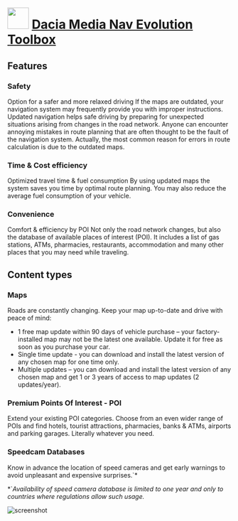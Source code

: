 ﻿# <img src="https://cdn.jsdelivr.net/gh/chtof/chocolatey-packages/automatic/dacia-toolbox/dacia-toolbox.png" width="48" height="48"/> [Dacia Media Nav Evolution Toolbox](https://chocolatey.org/packages/dacia-toolbox)

## Features
### Safety
Option for a safer and more relaxed driving
If the maps are outdated, your navigation system may frequently provide you with improper instructions. Updated navigation helps safe driving by preparing for unexpected situations arising from changes in the road network. Anyone can encounter annoying mistakes in route planning that are often thought to be the fault of the navigation system. Actually, the most common reason for errors in route calculation is due to the outdated maps.

### Time & Cost efficiency
Optimized travel time & fuel consumption
By using updated maps the system saves you time by optimal route planning. You may also reduce the average fuel consumption of your vehicle.

### Convenience
Comfort & efficiency by POI
Not only the road network changes, but also the database of available places of interest (POI). It includes a list of gas stations, ATMs, pharmacies, restaurants, accommodation and many other places that you may need while traveling.

## Content types
### Maps
Roads are constantly changing. Keep your map up-to-date and drive with peace of mind:

- 1 free map update within 90 days of vehicle purchase – your factory-installed map may not be the latest one available. Update it for free as soon as you purchase your car.
- Single time update - you can download and install the latest version of any chosen map for one time only.
- Multiple updates – you can download and install the latest version of any chosen map and get 1 or 3 years of access to map updates (2 updates/year).

### Premium Points Of Interest - POI
Extend your existing POI categories. Choose from an even wider range of POIs and find hotels, tourist attractions, pharmacies, banks & ATMs, airports and parking garages. Literally whatever you need.

### Speedcam Databases
Know in advance the location of speed cameras and get early warnings to avoid unpleasant and expensive surprises.`*

*`*Availability of speed camera database is limited to one year and only to countries where regulations allow such usage.*

![screenshot](https://cdn.jsdelivr.net/gh/chtof/chocolatey-packages/automatic/dacia-toolbox/screenshot.png)